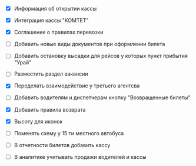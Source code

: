 - [x] Информация об открытии кассы
- [x] Интеграция кассы "КОМТЕТ"
- [x] Соглашение о правилах перевозки
- [ ] Добавить новые виды документов при оформлении билета
- [ ] Добавить остановку высадки для рейсов у которых пункт прибытия "Урай"
- [ ] Разместить раздел вакансии
- [x] Переделать взаимодействие у третьего агентсва
- [ ] Добавить водителям и диспетчерам кнопку "Возвращенные билеты"
- [x] Добавить правила возврата
- [x] Высоту для иконок
- [ ] Поменять схему у 15 ти местного автобуса
- [ ] В отчетности билетов добавить кассу
- [ ] В аналитике учитывать продажи водителей и кассы


